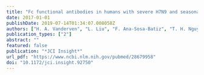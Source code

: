 ```yaml
---
title: "Fc functional antibodies in humans with severe H7N9 and seasonal influenza"
date: 2017-01-01
publishDate: 2019-07-14T01:34:07.008058Z
authors: ["H. A. Vanderven", "L. Liu", "F. Ana-Sosa-Batiz", "T. H. Nguyen", "Y. Wan", "B. Wines", "P. M. Hogarth", "D. Tilmanis", "A. Reynaldi", "M. S. Parsons", "A. C. Hurt", "M. P. Davenport", "T. Kotsimbos", "A. C. Cheng", "K. Kedzierska", "X. Zhang", "J. Xu", "S. J. Kent"]
publication_types: ["2"]
abstract: ""
featured: false
publication: "*JCI Insight*"
url_pdf: "https://www.ncbi.nlm.nih.gov/pubmed/28679958"
doi: "10.1172/jci.insight.92750"
---
```


